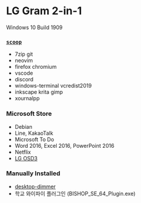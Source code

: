 LG Gram 2-in-1
========
Windows 10 Build 1909

### [`scoop`](https://scoop.sh)
- 7zip git
- neovim
- firefox chromium
- vscode
- discord
- windows-terminal vcredist2019
- inkscape krita gimp
- xournalpp

### Microsoft Store
- Debian
- Line, KakaoTalk
- Microsoft To Do
- Word 2016, Excel 2016, PowerPoint 2016
- Netflix
- [LG OSD3](https://www.microsoft.com/store/productId/9MT4DPF2JW9Z)

### Manually Installed
- [desktop-dimmer](https://github.com/sidneys/desktop-dimmer)
- 학교 와이파이 플러그인 (BISHOP_SE_64_Plugin.exe)
